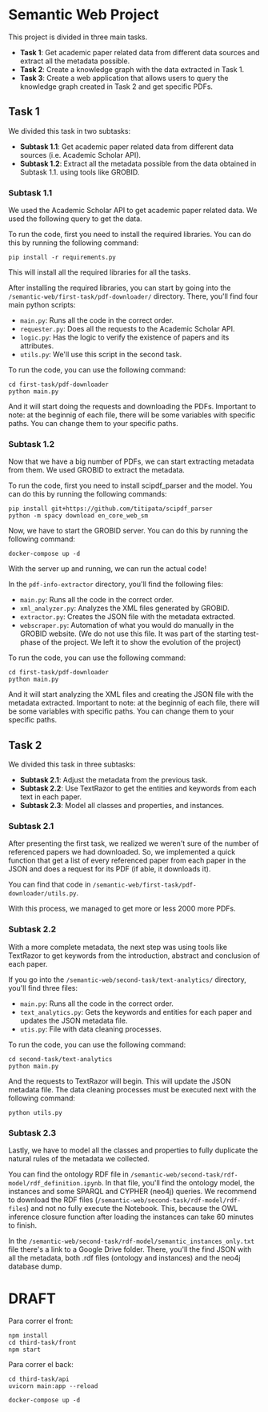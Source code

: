 # Semantic Web Project

This project is divided in three main tasks.
- **Task 1**: Get academic paper related data from different data sources and extract all the metadata possible.
- **Task 2**: Create a knowledge graph with the data extracted in Task 1.
- **Task 3**: Create a web application that allows users to query the knowledge graph created in Task 2 and get specific PDFs.

## Task 1
We divided this task in two subtasks:
- **Subtask 1.1**: Get academic paper related data from different data sources (i.e. Academic Scholar API).
- **Subtask 1.2**: Extract all the metadata possible from the data obtained in Subtask 1.1. using tools like GROBID.

### Subtask 1.1
We used the Academic Scholar API to get academic paper related data. We used the following query to get the data.

To run the code, first you need to install the required libraries. You can do this by running the following command:

```pip install -r requirements.py``` 

This will install all the required libraries for all the tasks.

After installing the required libraries, you can start by going into the `/semantic-web/first-task/pdf-downloader/` directory. There, you'll find four main python scripts:
- `main.py`: Runs all the code in the correct order.
- `requester.py`: Does all the requests to the Academic Scholar API.
- `logic.py`: Has the logic to verify the existence of papers and its attributes.
- `utils.py`: We'll use this script in the second task.

To run the code, you can use the following command:

```
cd first-task/pdf-downloader
python main.py
```

And it will start doing the requests and downloading the PDFs. Important to note: at the beginnig of each file, there will be some variables with specific paths. You can change them to your specific paths.

### Subtask 1.2
Now that we have a big number of PDFs, we can start extracting metadata from them. We used GROBID to extract the metadata.

To run the code, first you need to install scipdf_parser and the model. You can do this by running the following commands:

```
pip install git+https://github.com/titipata/scipdf_parser
python -m spacy download en_core_web_sm
```

Now, we have to start the GROBID server. You can do this by running the following command:

```
docker-compose up -d
```

With the server up and running, we can run the actual code!

In the `pdf-info-extractor` directory, you'll find the following files:
- `main.py`: Runs all the code in the correct order.
- `xml_analyzer.py`: Analyzes the XML files generated by GROBID.
- `extractor.py`: Creates the JSON file with the metadata extracted.
- `webscraper.py`: Automation of what you would do manually in the GROBID website. (We do not use this file. It was part of the starting test-phase of the project. We left it to show the evolution of the project)

To run the code, you can use the following command:

```
cd first-task/pdf-downloader
python main.py
```

And it will start analyzing the XML files and creating the JSON file with the metadata extracted. Important to note: at the beginnig of each file, there will be some variables with specific paths. You can change them to your specific paths.

## Task 2
We divided this task in three subtasks:
- **Subtask 2.1**: Adjust the metadata from the previous task.
- **Subtask 2.2**: Use TextRazor to get the entities and keywords from each text in each paper.
- **Subtask 2.3**: Model all classes and properties, and instances.

### Subtask 2.1
After presenting the first task, we realized we weren't sure of the number of referenced papers we had downloaded. So, we implemented a quick function that get a list of every referenced paper from each paper in the JSON and does a request for its PDF (if able, it downloads it).

You can find that code in `/semantic-web/first-task/pdf-downloader/utils.py`.

With this process, we managed to get more or less 2000 more PDFs.

### Subtask 2.2
With a more complete metadata, the next step was using tools like TextRazor to get keywords from the introduction, abstract and conclusion of each paper.

If you go into the `/semantic-web/second-task/text-analytics/` directory, you'll find three files:

- `main.py`: Runs all the code in the correct order.
- `text_analytics.py`: Gets the keywords and entities for each paper and updates the JSON metadata file.
- `utis.py`: File with data cleaning processes.

To run the code, you can use the following command:

```
cd second-task/text-analytics
python main.py
```

And the requests to TextRazor will begin. This will update the JSON metadata file. The data cleaning processes must be executed next with the following command:

```
python utils.py
```

### Subtask 2.3
Lastly, we have to model all the classes and properties to fully duplicate the natural rules of the metadata we collected.

You can find the ontology RDF file in `/semantic-web/second-task/rdf-model/rdf_definition.ipynb`. In that file, you'll find the ontology model, the instances and some SPARQL and CYPHER (neo4j) queries. We recommend to download the RDF files (`/semantic-web/second-task/rdf-model/rdf-files`) and not no fully execute the Notebook. This, because the OWL inference closure function after loading the instances can take 60 minutes to finish.

In the `/semantic-web/second-task/rdf-model/semantic_instances_only.txt` file there's a link to a Google Drive folder. There, you'll the find JSON with all the metadata, both .rdf files (ontology and instances) and the neo4j database dump.


# DRAFT
Para correr el front:
```
npm install
cd third-task/front
npm start
```

Para correr el back:
```
cd third-task/api
uvicorn main:app --reload
```

```
docker-compose up -d
```